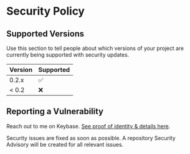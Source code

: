 # Security Policy

## Supported Versions

Use this section to tell people about which versions of your project are
currently being supported with security updates.

| Version | Supported          |
| ------- | ------------------ |
| 0.2.x   | :white_check_mark: |
| < 0.2   | :x:                |

## Reporting a Vulnerability

Reach out to me on Keybase. [See proof of identity & details here](https://gist.github.com/thevilledev/4c62d4bc184e2bec1b4dd90354bdab1f).

Security issues are fixed as soon as possible. A repository Security Advisory will be created for all relevant issues.

